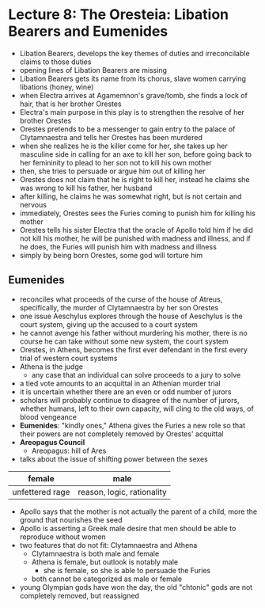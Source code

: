 # Lecture 8: The Oresteia: Libation Bearers and Eumenides

- Libation Bearers, develops the key themes of duties and irreconcilable claims to those duties
- opening lines of Libation Bearers are missing
- Libation Bearers gets its name from its chorus, slave women carrying libations (honey, wine)
- when Electra arrives at Agamemnon's grave/tomb, she finds a lock of hair, that is her brother Orestes
- Electra's main purpose in this play is to strengthen the resolve of her brother Orestes
- Orestes pretends to be a messenger to gain entry to the palace of Clytamnaestra and tells her Orestes has been murdered
- when she realizes he is the killer come for her, she takes up her masculine side in calling for an axe to kill her son, before going back to her femininity to plead to her son not to kill his own mother
- then, she tries to persuade or argue him out of killing her
- Orestes does not claim that he is right to kill her, instead he claims she was wrong to kill his father, her husband
- after killing, he claims he was somewhat right, but is not certain and nervous
- immediately, Orestes sees the Furies coming to punish him for killing his mother
- Orestes tells his sister Electra that the oracle of Apollo told him if he did not kill his mother, he will be punished with madness and illness, and if he does, the Furies will punish him with madness and illness
- simply by being born Orestes, some god will torture him

## Eumenides

- reconciles what proceeds of the curse of the house of Atreus, specifically, the murder of Clytamnaestra by her son Orestes
- one issue Aeschylus explores through the house of Aeschylus is the court system, giving up the accused to a court system
- he cannot avenge his father without murdering his mother, there is no course he can take without some new system, the court system
- Orestes, in Athens, becomes the first ever defendant in the first every trial of western court systems
- Athena is the judge
  - any case that an individual can solve proceeds to a jury to solve
- a tied vote amounts to an acquittal in an Athenian murder trial
- it is uncertain whether there are an even or odd number of jurors
- scholars will probably continue to disagree of the number of jurors, whether humans, left to their own capacity, will cling to the old ways, of blood vengeance
- **Eumenides**: "kindly ones," Athena gives the Furies a new role so that their powers are not completely removed by Orestes' acquittal
- **Areopagus Council**
  - Areopagus: hill of Ares
- talks about the issue of shifting power between the sexes

| female          | male                       |
| --------------- | -------------------------- |
| unfettered rage | reason, logic, rationality |

- Apollo says that the mother is not actually the parent of a child, more the ground that nourishes the seed
- Apollo is asserting a Greek male desire that men should be able to reproduce without women
- two features that do not fit: Clytamnaestra and Athena
  - Clytamnaestra is both male and female
  - Athena is female, but outlook is notably male
    - she is female, so she is able to persuade the Furies
  - both cannot be categorized as male or female
- young Olympian gods have won the day, the old "chtonic" gods are not completely removed, but reassigned